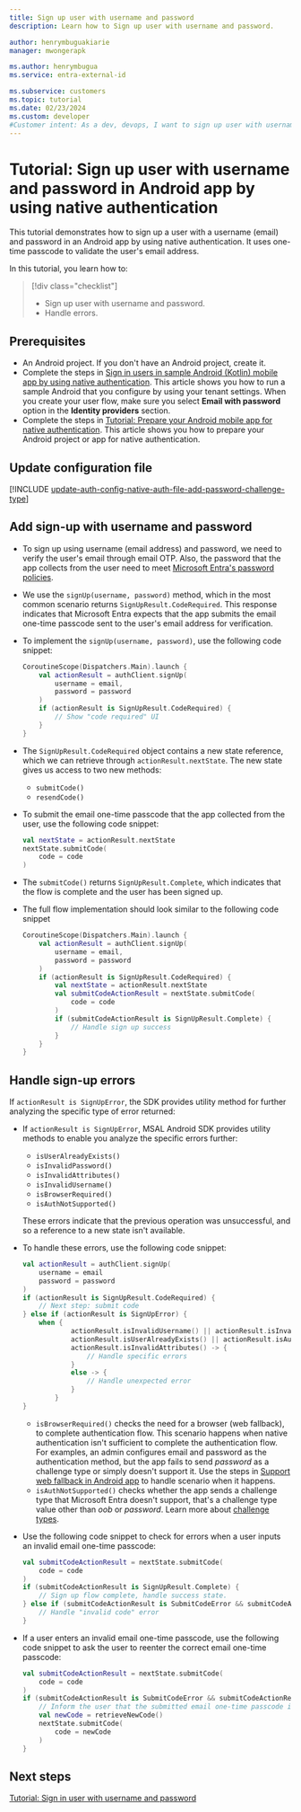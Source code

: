 ```yaml
---
title: Sign up user with username and password
description: Learn how to Sign up user with username and password.

author: henrymbuguakiarie
manager: mwongerapk

ms.author: henrymbugua
ms.service: entra-external-id

ms.subservice: customers
ms.topic: tutorial
ms.date: 02/23/2024
ms.custom: developer
#Customer intent: As a dev, devops, I want to sign up user with username and password in my Android app by using native authentication
---
```


# Tutorial: Sign up user with username and password in Android app by using native authentication  
 
This tutorial demonstrates how to sign up a user with a username (email) and password in an Android app by using native authentication. It uses one-time passcode to validate the user's email address.
 
In this tutorial, you learn how to:  
 
> [!div class="checklist"]
>
> - Sign up user with username and password.  
> - Handle errors. 
  
## Prerequisites  
  
- An Android project. If you don't have an Android project, create it.
- Complete the steps in [Sign in users in sample Android (Kotlin) mobile app by using native authentication](how-to-run-native-authentication-sample-android-app.md). This article shows you how to run a sample Android that you configure by using your tenant settings. When you create your user flow, make sure you select **Email with password** option in the **Identity providers** section.
- Complete the steps in [Tutorial: Prepare your Android mobile app for native authentication](tutorial-native-authentication-prepare-android-app.md). This article shows you how to prepare your Android project or app for native authentication. 

## Update configuration file

[!INCLUDE [update-auth-config-native-auth-file-add-password-challenge-type](./includes/native-auth/update-auth-config-native-auth-file-android-kotlin.md)]
 
 
## Add sign-up with username and password  
 
- To sign up using username (email address) and password, we need to verify the user's email through email OTP. Also, the password that the app collects from the user need to meet [Microsoft Entra's password policies](/entra/identity/authentication/concept-password-ban-bad-combined-policy).
 
- We use the `signUp(username, password)` method, which in the most common scenario returns `SignUpResult.CodeRequired`. This response indicates that Microsoft Entra expects that the app submits the email one-time passcode sent to the user's email address for verification.
 
- To implement the `signUp(username, password)`, use the following code snippet:  
 
    ```kotlin 
    CoroutineScope(Dispatchers.Main).launch { 
        val actionResult = authClient.signUp( 
            username = email, 
            password = password 
        ) 
        if (actionResult is SignUpResult.CodeRequired) { 
            // Show "code required" UI 
        } 
    } 
    ``` 
 
- The `SignUpResult.CodeRequired` object contains a new state reference, which we can retrieve through `actionResult.nextState`. The new state gives us access to two new methods:
    - `submitCode()` 
    - `resendCode()` 
 
- To submit the email one-time passcode that the app collected from the user, use the following code snippet:  
 
    ```kotlin 
    val nextState = actionResult.nextState 
    nextState.submitCode( 
        code = code 
    ) 
    ``` 
 
- The `submitCode()` returns `SignUpResult.Complete`, which indicates that the flow is complete and the user has been signed up.  

- The full flow implementation should look similar to the following code snippet
 
    ```kotlin 
    CoroutineScope(Dispatchers.Main).launch { 
        val actionResult = authClient.signUp( 
            username = email, 
            password = password 
        ) 
        if (actionResult is SignUpResult.CodeRequired) { 
            val nextState = actionResult.nextState 
            val submitCodeActionResult = nextState.submitCode( 
                code = code 
            ) 
            if (submitCodeActionResult is SignUpResult.Complete) { 
                // Handle sign up success 
            } 
        } 
    } 
    ```
 
## Handle sign-up errors  
 
If `actionResult is SignUpError`, the SDK provides utility method for further analyzing the specific type of error returned: 

- If `actionResult is SignUpError`, MSAL Android SDK provides utility methods to enable you analyze the specific errors further: 
    - `isUserAlreadyExists()`
    - `isInvalidPassword()`
    - `isInvalidAttributes()`
    - `isInvalidUsername()`
    - `isBrowserRequired()`
    - `isAuthNotSupported()`

    These errors indicate that the previous operation was unsuccessful, and so a reference to a new state isn't available.

- To handle these errors, use the following code snippet: 
 
    ```kotlin 
    val actionResult = authClient.signUp(
        username = email
        password = password
    )
    if (actionResult is SignUpResult.CodeRequired) {
        // Next step: submit code
    } else if (actionResult is SignUpError) {
        when {
                actionResult.isInvalidUsername() || actionResult.isInvalidPassword() || 
                actionResult.isUserAlreadyExists() || actionResult.isAuthNotSupported() || 
                actionResult.isInvalidAttributes() -> {
                    // Handle specific errors
                }
                else -> {
                    // Handle unexpected error
                }
            }
    }
    ```

    - `isBrowserRequired()` checks the need for a browser (web fallback), to complete authentication flow. This scenario happens when native authentication isn't sufficient to complete the authentication flow. For examples, an admin configures email and password as the authentication method, but the app fails to send *password* as a challenge type or simply doesn't support it. Use the steps in [Support web fallback in Android app](tutorial-native-authentication-android-support-web-fallback.md) to handle scenario when it happens.
    - `isAuthNotSupported()` checks whether the app sends a challenge type that Microsoft Entra doesn't support, that's a challenge type value other than *oob* or *password*. Learn more about [challenge types](concept-native-authentication-challenge-types.md).
 
- Use the following code snippet to check for errors when a user inputs an invalid email one-time passcode:  
 
    ```kotlin 
    val submitCodeActionResult = nextState.submitCode( 
        code = code 
    ) 
    if (submitCodeActionResult is SignUpResult.Complete) { 
        // Sign up flow complete, handle success state. 
    } else if (submitCodeActionResult is SubmitCodeError && submitCodeActionResult.isInvalidCode()) { 
        // Handle "invalid code" error 
    } 
    ``` 
 
- If a user enters an invalid email one-time passcode, use the following code snippet to ask the user to reenter the correct email one-time passcode:  
 
    ```kotlin 
    val submitCodeActionResult = nextState.submitCode( 
        code = code 
    ) 
    if (submitCodeActionResult is SubmitCodeError && submitCodeActionResult.isInvalidCode()) { 
        // Inform the user that the submitted email one-time passcode is incorrect or invalid and ask them to reenter a correct email one-time passcode 
        val newCode = retrieveNewCode() 
        nextState.submitCode( 
            code = newCode 
        ) 
    } 
    ``` 
 
## Next steps  
 
[Tutorial: Sign in user with username and password](tutorial-native-authentication-android-sign-in-user-with-username-password.md) 